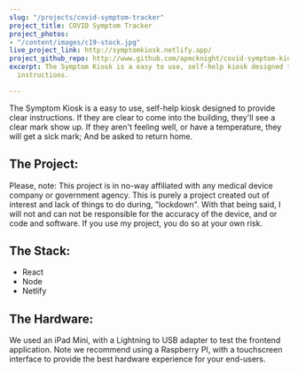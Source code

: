 ```yaml
---
slug: "/projects/covid-symptom-tracker"
project_title: COVID Symptom Tracker
project_photos:
- "/content/images/c19-stock.jpg"
live_project_link: http://symptomkiosk.netlify.app/
project_github_repo: http://www.github.com/apmcknight/covid-symptom-kiosk
excerpt: The Symptom Kiosk is a easy to use, self-help kiosk designed to provide clear
  instructions.

---
```

The Symptom Kiosk is a easy to use, self-help kiosk designed to provide clear instructions. If they are clear to come into the building, they'll see a clear mark show up. If they aren't feeling well, or have a temperature, they will get a sick mark; And be asked to return home.

## The Project:

Please, note: This project is in no-way affiliated with any medical device company or government agency. This is purely a project created out of interest and lack of things to do during, "lockdown". With that being said, I will not and can not be responsible for the accuracy of the device, and or code and software. If you use my project, you do so at your own risk.

## The Stack:

* React
* Node
* Netlify

## The Hardware:

We used an iPad Mini, with a Lightning to USB adapter to test the frontend application. Note we recommend using a Raspberry PI, with a touchscreen interface to provide the best hardware experience for your end-users.